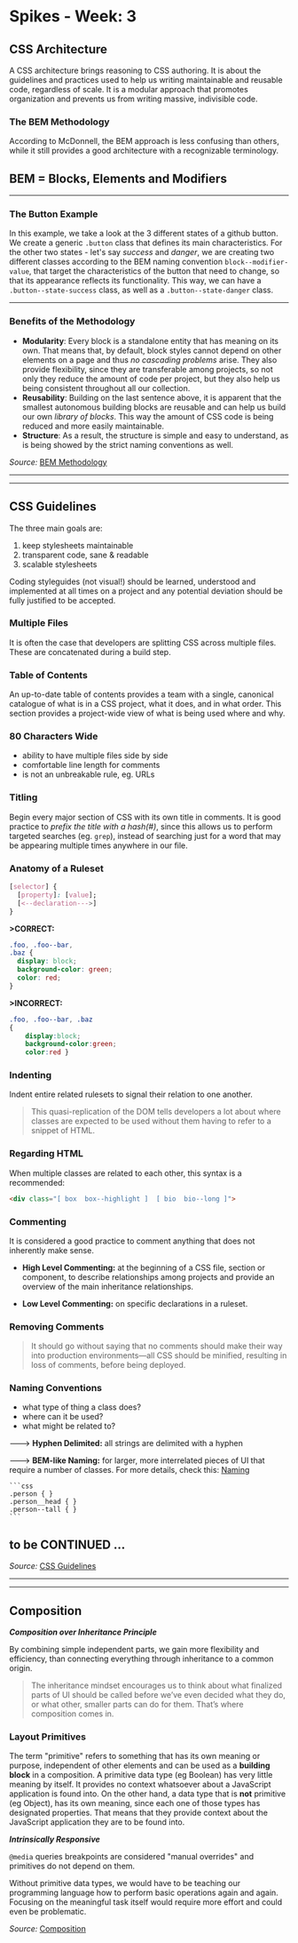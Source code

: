 # Spikes - Week: 3

## CSS Architecture

A CSS architecture brings reasoning to CSS authoring. It is about the guidelines and practices used to help us writing maintainable and reusable code, regardless of scale. It is a modular approach that promotes organization and prevents us from writing massive, indivisible code.

### The BEM Methodology 

According to McDonnell, the BEM approach is less confusing than others, while it still provides a good architecture with a recognizable terminology.

## BEM = Blocks, Elements and Modifiers
----------------------------------------

### The Button Example

In this example, we take a look at the 3 different states of a github button. We create a generic `.button` class that defines its main characteristics. For the other two states - let's say *success* and *danger*, we are creating two different classes according to the BEM naming convention `block--modifier-value`, that target the characteristics of the button that need to change, so that its appearance reflects its functionality.
This way, we can have a `.button--state-success` class, as well as a `.button--state-danger` class.

----------------------------------------

### Benefits of the Methodology

* __Modularity__: Every block is a standalone entity that has meaning on its own. That means that, by default, block styles cannot depend on other elements on a page and thus _no cascading problems_ arise.
They also provide flexibility, since they are transferable among projects, so not only they reduce the amount of code per project, but they also help us being consistent throughout all our collection.
* __Reusability__: Building on the last sentence above, it is apparent that the smallest autonomous building blocks are reusable and can help us build our own _library of blocks_. This way the amount of CSS code is being reduced and more easily maintainable. 
* __Structure__: As a result, the structure is simple and easy to understand, as is being showed by the strict naming conventions as well. 

_Source:_ [BEM Methodology](http://getbem.com/introduction/)

----------------------------------------
----------------------------------------

## CSS Guidelines

The three main goals are:
1. keep stylesheets maintainable
1. transparent code, sane & readable
1. scalable stylesheets

Coding styleguides (not visual!) should be learned, understood and implemented at all times on a project and any potential deviation should be fully justified to be accepted.

### Multiple Files

It is often the case that developers are splitting CSS across multiple files. These are concatenated during a build step.

### Table of Contents 

An up-to-date table of contents provides a team with a single, canonical catalogue of what is in a CSS project, what it does, and in what order. This section provides a project-wide view of what is being used where and why.

### 80 Characters Wide

* ability to have multiple files side by side
* comfortable line length for comments
* is not an unbreakable rule, eg. URLs

### Titling

Begin every major section of CSS with its own title in comments. It is good practice to _prefix the title with a hash(#)_, since this allows us to perform targeted searches (eg. `grep`), instead of searching just for a word that may be appearing multiple times anywhere in our file.

### Anatomy of a Ruleset

```css
[selector] {
  [property]: [value];
  [<--declaration--->]
}
```

__>CORRECT:__
```css
.foo, .foo--bar,   
.baz {  
  display: block;  
  background-color: green;  
  color: red;  
}
```


__>INCORRECT:__
```css
.foo, .foo--bar, .baz
{
	display:block;
	background-color:green;
	color:red }
```

### Indenting

Indent entire related rulesets to signal their relation to one another.
>This quasi-replication of the DOM tells developers a lot about where classes are expected to be used without them having to refer to a snippet of HTML.

### Regarding HTML

When multiple classes are related to each other, this syntax is a recommended: 
```html
<div class="[ box  box--highlight ]  [ bio  bio--long ]">
```

### Commenting

It is considered a good practice to comment anything that does not inherently make sense.

* __High Level Commenting:__ at the beginning of a CSS file, section or component, to describe relationships among projects and provide an overview of the main inheritance relationships.

* __Low Level Commenting:__ on specific declarations in a ruleset. 

### Removing Comments 

>It should go without saying that no comments should make their way into production environments—all CSS should be minified, resulting in loss of comments, before being deployed.

### Naming Conventions

* what type of thing a class does?
* where can it be used?
* what might be related to?

---> __Hyphen Delimited:__
    all strings are delimited with a hyphen

---> __BEM-like Naming:__
    for larger, more interrelated pieces of UI that require a number of classes. For more details, check this: [Naming](http://getbem.com/naming/)


    ```css
    .person { }
    .person__head { }
    .person--tall { }
    ```
## to be CONTINUED ...
_Source:_ [CSS Guidelines](https://cssguidelin.es/)

----------------------------------------
----------------------------------------

## Composition

__*Composition over Inheritance Principle*__ 

By combining simple independent parts, we gain more flexibility and efficiency, than connecting everything through inheritance to a common origin.

>The inheritance mindset encourages us to think about what finalized parts of UI should be called before we’ve even decided what they do, or what other, smaller parts can do for them. That’s where composition comes in.

### Layout Primitives

The term "primitive" refers to something that has its own meaning or purpose, independent of other elements and can be used as a __building block__ in a composition. 
A primitive data type (eg Boolean) has very little meaning by itself. It provides no context whatsoever about a JavaScript application is found into.
On the other hand, a data type that is __not__ primitive (eg Object), has its own meaning, since each one of those types has designated properties. That means that they provide context about the JavaScript application they are to be found into.

 _**Intrinsically Responsive**_

`@media` queries breakpoints are considered "manual overrides" and primitives do not depend on them.

Without primitive data types, we would have to be teaching our programming language how to perform basic operations again and again. Focusing on the meaningful task itself would require more effort and could even be problematic. 

_Source:_ [Composition](https://every-layout.dev/rudiments/composition/)